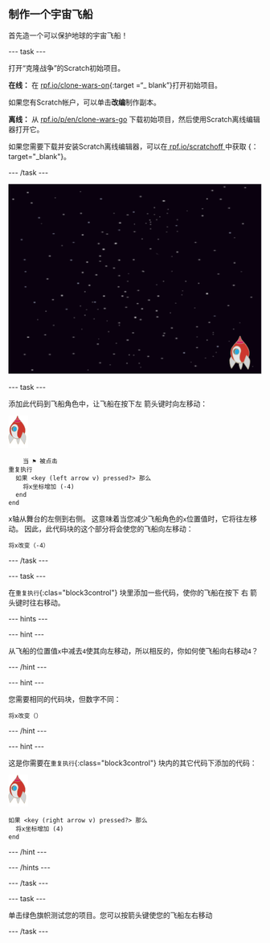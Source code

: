 ## 制作一个宇宙飞船

首先造一个可以保护地球的宇宙飞船！

\--- task \---

打开“克隆战争”的Scratch初始项目。

**在线：** 在 [rpf.io/clone-wars-on](http://rpf.io/clone-wars-on){:target =“_ blank”}打开初始项目。

如果您有Scratch帐户，可以单击**改编**制作副本。

**离线：** 从 [rpf.io/p/en/clone-wars-go](http://rpf.io/p/en/clone-wars-go) 下载初始项目，然后使用Scratch离线编辑器打开它。

如果您需要下载并安装Scratch离线编辑器，可以在[ rpf.io/scratchoff ](https://rpf.io/scratchoff)中获取 {：target="_blank"}。

\--- /task \---

![初始项目](images/starter-project.png)

\--- task \---

添加此代码到飞船角色中，让飞船在按下<kbd>左</kbd> 箭头键时向左移动：

![火箭角色](images/rocket-sprite.png)

```blocks3
    当 ⚑ 被点击
重复执行 
  如果 <key (left arrow v) pressed?> 那么 
    将x坐标增加 (-4)
  end
end
```

x轴从舞台的左侧到右侧。 这意味着当您减少飞船角色的`x`位置值时，它将往左移动。 因此，此代码块的这个部分将会使您的飞船向左移动：

```blocks3
将x改变（-4）
```

\--- /task \---

\--- task \---

在`重复执行`{:clas="block3control"} 块里添加一些代码，使你的飞船在按下 <kbd>右</kbd> 箭头键时往右移动。

\--- hints \---

\--- hint \---

从飞船的位置值`x`中减去`4`使其向左移动，所以相反的，你如何使飞船向右移动`4`？

\--- /hint \---

\--- hint \---

您需要相同的代码块，但数字不同：

```blocks3
将x改变（）
```

\--- /hint \---

\--- hint \---

这是你需要在`重复执行`{:class="block3control"} 块内的其它代码下添加的代码：

![火箭角色](images/rocket-sprite.png)

```blocks3
如果 <key (right arrow v) pressed?> 那么 
  将x坐标增加 (4)
end
```

\--- /hint \---

\--- /hints \---

\--- /task \---

\--- task \---

单击绿色旗帜测试您的项目。您可以按箭头键使您的飞船左右移动

\--- /task \---
